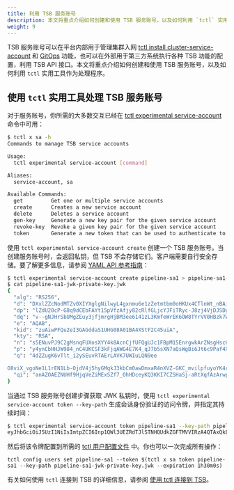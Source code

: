 ```yaml
---
title: 利用 TSB 服务账号
description: 本文将重点介绍如何创建和使用 TSB 服务账号，以及如何利用 `tctl` 实用工具作为处理程序。
weight: 9
---
```


TSB 服务账号可以在平台内部用于管理集群入网 [tctl install cluster-service-account](../../setup/self-managed/onboarding-clusters#secrets) 和 [GitOps](../../howto/gitops) 功能，也可以在外部用于第三方系统执行各种 TSB 功能的配置，利用 TSB API 接口。本文将重点介绍如何创建和使用 TSB 服务账号，以及如何利用 `tctl` 实用工具作为处理程序。

## 使用 `tctl` 实用工具处理 TSB 服务账号

对于服务账号，你所需的大多数交互已经在 [tctl experimental service-account](../../reference/cli/reference/experimental#tctl-experimental-service-account) 命令中可用：

```bash
$ tctl x sa -h
Commands to manage TSB service accounts

Usage:
  tctl experimental service-account [command]

Aliases:
  service-account, sa

Available Commands:
  get         Get one or multiple service accounts
  create      Creates a new service account
  delete      Deletes a service account
  gen-key     Generate a new key pair for the given service account
  revoke-key  Revoke a given key pair for the given service account
  token       Generate a new token that can be used to authenticate to TSB
```

使用 `tctl experimental service-account create` 创建一个 TSB 服务账号。当创建服务账号时，会返回私钥，但 TSB 不会存储它们。客户端需要自行安全存储。要了解更多信息，请参阅 [YAML API 参考指南](../../refs/tsb/v2/team#serviceaccount)：

```bash
$ tctl experimental service-account create pipeline-sa1 > pipeline-sa1-jwk-private-key.jwk
$ cat pipeline-sa1-jwk-private-key.jwk
{
  "alg": "RS256",
  "d": "DXxlZZcNodMTZv0XIYXglgNilwyL4gxnmu6e1zZetmtbm0oHKUx4CTlnWt_nBAinlxTzirEXClBNoDPqCh27Jg-WwbBeW01l2RPoSO7g4eM9Sz1r2KCy5o7NgptAq-_uZLy609gWDPgk8EjFT1QWMtGVXICi5StR9D0RbKazFVpgekIBPAlKoMDqwMUVM5nldIXyI6iwy4C19ZAdf0cW2HHw8rKBEMQ-bqXuD7RVkMWp18wPrnxbMpR8Xw1n4F_Wj7DqAepYezk8Vp1-uuUEnIP3rtMYbFVL1wn-nupQSAyIQIQsqvwSsGU-RD00YuPQ6hbeRTb201Ev-DvFYA1XUQ",
  "dp": "lZdU20cP-G8q9dCEbFAYt15pVfzAfjy82cRlfGLjcYJFiTRyc-J8zj4VjDJSDg5CQfufQ_q_0duQi40HQH-8ihK1mPe-OZlvDc7syxbVlWIiwD4w1if-YuNWEvfyWOfa6nHsZY3utW5_SL4nvw2E-9iv_HJIJ3MkLEhZDysGvZE",
  "dq": "v--gNJHrSbUMgZEuy3jfjmrgHjBM3ee6141zL3KmfeWrEK6OW8TYrVV0HBzk7Whj7ehxQmLGHVH-MykyrlKGggGtnQ1OgUpTPBhKE8j5QaXmAuO7pY1oDcOWQmqg8qu1X0X61-LmMQ42he8gGSBvcL3jWxpDSGuGeYwPJeJ9FZc",
  "e": "AQAB",
  "kid": "zuAiwPFQu2eI3GAGddaS1UHG08A01BA4XStF2C45uiA",
  "kty": "RSA",
  "n": "s5ENuvPJ9C2gMsnqFUXosXYY4k8AcnCjfUFQgUJc1FBpM15EnrgwkArZNsgHscH7ngnqIvwIf7SvM10CSkKj7dWZ6oabmdY-IFaeKIZ96EoFicNpRgkhJQREunLNtwHjvZZ_j86Vbnt4YGn6Y09y42HlEAT2NjUBiZI9C_gUmWl7smW-gZBGa4U6PsAOpi0H6Ct5dKpYJUO0qj1JLqC739nG2Exr4QEQGkFo-UaBBTTq1miHXfs1ptytYqfd64xTg0PIX0-9CfjtKrXS3hWEAWHHcChl9eHp89RU7a3bjWHbVJJVjYwcht6kFR_GX6oScGGnM4vQSR2ifh034vSA3w",
  "p": "y4ynCbHHJW984_nC4UKCSF3kFjqAWG4E7K4_qJ7b5sXN7aQsWgBi6Jt6c9Paf4X3HUPDs9rbQ8ab4PJNP4r3JNc90wpvSR0b_w3E_bOtfQhbLbG5T17eO2laEpJCYWK71EVuZ2ykvuf6rkgTi4T27c9KdgJHMKQGNH7TwQFJKUU",
  "q": "4dZZugK6vTlt_i2ySEuvRTAErLAVK7UWIuLQN9ee

O8viX_vgoNe1L1rEN1Lb-OjdV4j5hyGMqkJ3kbCm0awDmxaR4nXVZ-GKC_mvilpfuyoYK4rm9iod_ZSuLytqr9LPnvtalaYeToNT9U7KqbzVsFY0nKTF6_ujRfqD8g282dM",
  "qi": "anAZOAEZNUHf9HjqVeZiMExSZf7_OhHDceyKQ3KKI7CZSHaSj-aRtXqfAzArwpi3jDkiVQK79pt5zYKg0K47Z-X2PJ_W1tqqzAQX3Fqkdvs1c3L3Fy3w_C59N_B_QiA5e-y9J5qM1Qk12jnhlCn0DnlolwadfrkciUIS4ZdHMcs"
}
```

当通过 TSB 服务账号创建步骤获取 JWK 私钥时，使用 `tctl experimental service-account token --key-path` 生成会话身份验证的访问令牌，并指定其持续时间：

```bash
$ tctl experimental service-account token pipeline-sa1 --key-path pipeline-sa1-jwk-private-key.jwk --expiration 1h30m0s
eyJhbGciOiJSUzI1NiIsImtpZCI6Inp1QWl3UEZRdTJlSTNHQUdkZGFTMVVIRzA4QTAxQkE0WFN0FjDdpUEiLCJ0eXAiOiJKV1QifQ.eyJleHAiOjE2NTcwNTIyNTksImlhdCI6MTY1NzA1MDQ1OSwic3ViIjoibXktc2EjenVBaXdQRlF1MmVJM0dBR2RkYVM1VUhHMDhBMDFCQTRYU3RGMkM0NXVpQSIsInRzYi50ZXRyYXRlLmlvL3VzZSI6InRjdGwifQ.PRN5noVwB5RT0kFL75XjBe8pO3l90QvqpeUrR-Cw_Wt3-I4jTEWOVZXwkg6BJp0sL3cdq4wBPOCjQ8FXKrd527bIujh8f0E0Cj0obhbbSGUmAFwJO2UrvovjfXr1Ra35KHsFY6HCnTjKRxFVZ_czdYAc4s3YbOYRhiz74v1O6U9nX5jgTLl_vg9dxDUxiYYeUn1gR9_Jf0APkM48JSiZa4Bz0Ly6oGKm_GkUY003xPl4PSMFhR-4i1rYrcFH2YYP_6uUieToTrCSNchPk8S6Mh3rnkMiKTazrUnAuO5Anc3C6UlbDw9-ax18dvyKKi47wdRcjeDNPxjCSX27Qe-ryA
```

然后将该令牌配置到所需的 [tctl 用户配置文件](../../setup/tctl-connect#set-tctls-user) 中。你也可以一次完成所有操作：

```
tctl config users set pipeline-sa1 --token $(tctl x sa token pipeline-sa1 --key-path pipeline-sa1-jwk-private-key.jwk --expiration 1h30m0s)
```

有关如何使用 `tctl` 连接到 TSB 的详细信息，请参阅 [使用 tctl 连接到 TSB](../../setup/tctl-connect#set-tctls-user)。